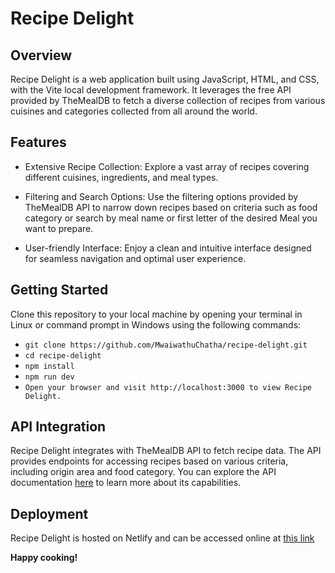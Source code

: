 # Recipe Delight

## Overview
Recipe Delight is a web application built using JavaScript, HTML, and CSS, with the Vite local development framework. It leverages the free API provided by TheMealDB to fetch a diverse collection of recipes from various cuisines and categories collected from all around the world.

## Features
- Extensive Recipe Collection: Explore a vast array of recipes covering different cuisines, ingredients, and meal types.

- Filtering and Search Options: Use the filtering options provided by TheMealDB API to narrow down recipes based on criteria such as food category or search by meal name or first letter of the desired Meal you want to prepare.

- User-friendly Interface: Enjoy a clean and intuitive interface designed for seamless navigation and optimal user experience.

## Getting Started
Clone this repository to your local machine by opening your terminal in Linux or command prompt in Windows using the following commands:

- `git clone https://github.com/MwaiwathuChatha/recipe-delight.git`
- `cd recipe-delight`
- `npm install`
- `npm run dev`
- `Open your browser and visit http://localhost:3000 to view Recipe Delight.`

## API Integration
Recipe Delight integrates with TheMealDB API to fetch recipe data. The API provides endpoints for accessing recipes based on various criteria, including origin area and food category. You can explore the API documentation [here](https://www.themealdb.com/api.php) to learn more about its capabilities.

## Deployment
Recipe Delight is hosted on Netlify and can be accessed online at [this link](https://recipe-delight.netlify.app/.)


**Happy cooking!**
